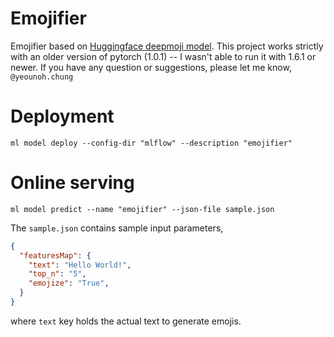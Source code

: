 # Emojifier
Emojifier based on [Huggingface deepmoji model](https://github.com/huggingface/torchMoji). This project works strictly with an older version of pytorch (1.0.1) -- I wasn't able to run it with 1.6.1 or newer. If you have any question or suggestions, please let me know, `@yeounoh.chung`

# Deployment
```shell script
ml model deploy --config-dir "mlflow" --description "emojifier"
```

# Online serving

```shell script
ml model predict --name "emojifier" --json-file sample.json
```

The `sample.json` contains sample input parameters,
```json
{
  "featuresMap": {
    "text": "Hello World!",
    "top_n": "5",
    "emojize": "True",
  }
}
```
where `text` key holds the actual text to generate emojis.
